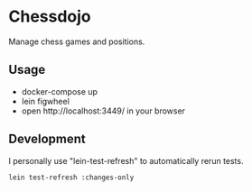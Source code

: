 # Chessdojo

Manage chess games and positions.

## Usage

- docker-compose up
- lein figwheel
- open http://localhost:3449/ in your browser

## Development

I personally use "lein-test-refresh" to automatically rerun tests.

`lein test-refresh :changes-only`
